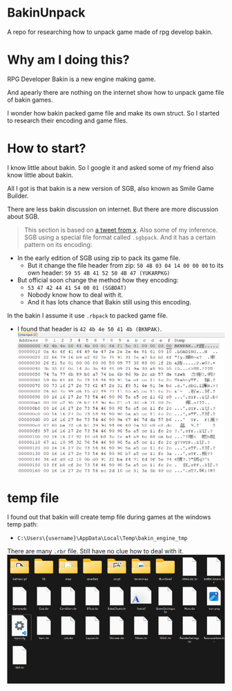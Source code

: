 # BakinUnpack
A repo for researching how to unpack game made of rpg develop bakin.

# Why am I doing this?
RPG Developer Bakin is a new engine making game.

And apearly there are nothing on the internet show how to unpack game file of bakin games.

I wonder how bakin packed game file and make its own struct. So I started to research their encoding and game files.

# How to start?
I know little about bakin. So I google it and asked some of my friend also know little about bakin.

All I got is that bakin is a new version of SGB, also known as Smile Game Builder.

There are less bakin discussion on internet. But there are more discussion about SGB.

> This section is based on [a tweet from x](https://twitter.com/KerokeroCoder/status/1120027976320421888).
> Also some of my inference.
SGB using a special file format called ```.sgbpack```. And it has a certain pattern on its encoding:
* In the early edition of SGB using zip to pack its game file.
  * But it change the file header from zip: ```50 4B 03 04 14 00 00 00``` to its own header: ```59 55 4B 41 52 50 4B 47 (YUKARPKG)```
* But official soon change the method how they encoding:
  * ```53 47 42 44 41 54 00 01 (SGBDAT)```
  * Nobody know how to deal with it.
  * And it has lots chance that Bakin still using this encoding.

In the bakin I assume it use ```.rbpack``` to packed game file.
* I found that header is ```42 4b 4e 50 41 4b (BKNPAK)```.
![rbpack_hex](image/rbpack_hex.png)

# temp file
I found out that bakin will create temp file during games at the windows temp path:
* ```C:\Users\{username}\AppData\Local\Temp\bakin_engine_tmp```

There are many ```.rbr``` file. Still have no clue how to deal with it.
![temp_files](image/temp_files.png)

